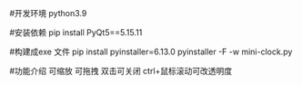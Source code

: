 #开发环境
python3.9


#安装依赖
pip install PyQt5==5.15.11

#构建成exe 文件
pip install pyinstaller=6.13.0
pyinstaller -F -w mini-clock.py


#功能介绍
可缩放
可拖拽
双击可关闭
ctrl+鼠标滚动可改透明度

